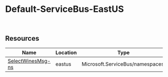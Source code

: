 # Default-ServiceBus-EastUS 
 
## Resources


| Name | Location | Type |
| --- | --- | --- |
| [SelectWinesMsg-ns](SelectWinesMsg-ns-1810883935.md)  | eastus  | Microsoft.ServiceBus/namespaces  |



